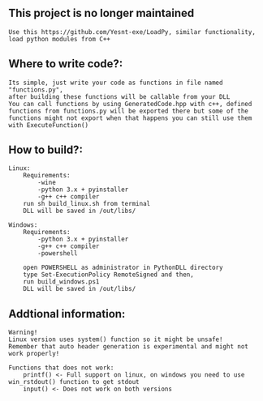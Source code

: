 ## This project is no longer maintained
	Use this https://github.com/Yesnt-exe/LoadPy, similar functionality, load python modules from C++


## Where to write code?:

	Its simple, just write your code as functions in file named "functions.py",
	after building these functions will be callable from your DLL
	You can call functions by using GeneratedCode.hpp with c++, defined functions from functions.py will be exported there but some of the functions might not export when that happens you can still use them with ExecuteFunction()

## How to build?:

	Linux:
		Requirements:
			-wine
			-python 3.x + pyinstaller
			-g++ c++ compiler
		run sh build_linux.sh from terminal
		DLL will be saved in /out/libs/

	Windows:
		Requirements:
			-python 3.x + pyinstaller
			-g++ c++ compiler
			-powershell

		open POWERSHELL as administrator in PythonDLL directory
		type Set-ExecutionPolicy RemoteSigned and then,
		run build_windows.ps1
		DLL will be saved in /out/libs/
## Addtional information:
	Warning!
	Linux version uses system() function so it might be unsafe!
	Remember that auto header generation is experimental and might not work properly!

	Functions that does not work:
		printf() <- Full support on linux, on windows you need to use win_rstdout() function to get stdout
		input() <- Does not work on both versions
